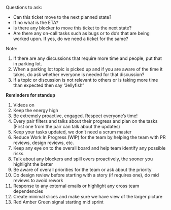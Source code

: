 
Questions to ask:

- Can this ticket move to the next planned state?
- If no what is the ETA?
- Is there any blocker to move this ticket to the next state?
- Are there any on-call tasks such as bugs or to do’s that are being worked upon. If yes, do we need a ticket for the same?

  

Note:

1. If there are any discussions that require more time and people, put that in parking lot.
2. When a parking lot topic is picked up and if you are aware of the time it takes, do ask whether everyone is needed for that discussion?
3. If a topic or discussion is not relevant to others or is taking more time than expected then say “Jellyfish”




**Reminders for standup**

1. Videos on
2. Keep the energy high
3. Be extremely proactive, engaged. Respect everyone’s time!
4. Every pair filters and talks about their progress and plan on the tasks (First one from the pair can talk about the updates)
5. Keep your tasks updated, we don’t need a scrum master
6. Reduce Work In Progress (WIP) for the team by helping the team with PR reviews, design reviews, etc.
7. Keep any eye on to the overall board and help team identify any possible risks
8. Talk about any blockers and spill overs proactively, the sooner you highlight the better
9. Be aware of overall priorities for the team or ask about the priority
10. Do design review before starting with a story (if requires one), do mid reviews to avoid rework
11. Response to any external emails or highlight any cross team dependencies
12. Create minimal slices and make sure we have view of the larger picture
13. Red Amber Green signal starting mid sprint



















